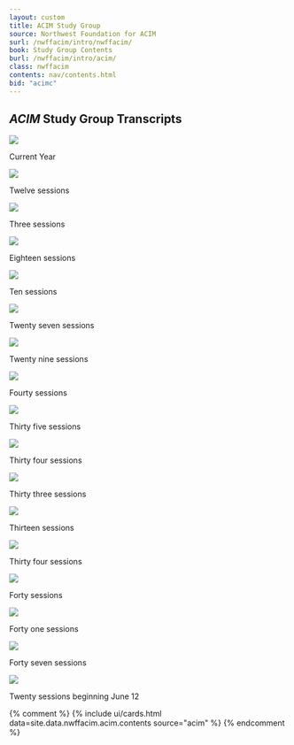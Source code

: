 ```yaml
---
layout: custom
title: ACIM Study Group
source: Northwest Foundation for ACIM
surl: /nwffacim/intro/nwffacim/
book: Study Group Contents
burl: /nwffacim/intro/acim/
class: nwffacim
contents: nav/contents.html
bid: "acimc"
---
```


<div markdown="1" class="container content">

## *ACIM* Study Group Transcripts

  <div class="lib-card-container-3">
    <!-- 2018 -->
    <div class="libcard new">
      <div class="card-image-small">
        <a title="Study Group 2018" href="/nwffacim/intro/2018/">
          <img src="/public/img/nwffacim/study/2018.jpg">
        </a>
      </div>
      <div class="card-copy">
        <p> Current Year </p>
      </div>
    </div>
    <!-- 2017 -->
    <div class="libcard">
      <div class="card-image-small">
        <a title="Study Group 2017" href="/nwffacim/intro/2017/">
          <img src="/public/img/nwffacim/study/2017.jpg">
        </a>
      </div>
      <div class="card-copy">
        <p>
        Twelve sessions
        </p>
      </div>
    </div>
    <!-- 2016 -->
    <div class="libcard">
      <div class="card-image-small">
        <a title="Study Group 2016" href="/nwffacim/intro/2016/">
          <img src="/public/img/nwffacim/study/2016.jpg">
        </a>
      </div>
      <div class="card-copy">
        <p>
          Three sessions
        </p>
      </div>
    </div>
    <!-- 2015 -->
    <div class="libcard">
      <div class="card-image-small">
        <a title="Study Group 2015" href="/nwffacim/intro/2015/">
          <img src="/public/img/nwffacim/study/2015.jpg">
        </a>
      </div>
      <div class="card-copy">
        <p>
          Eighteen sessions
        </p>
      </div>
    </div>
    <!-- 2014 -->
    <div class="libcard">
      <div class="card-image-small">
        <a title="Study Group 2014" href="/nwffacim/intro/2014/">
          <img src="/public/img/nwffacim/study/2014.jpg">
        </a>
      </div>
      <div class="card-copy">
        <p>
          Ten sessions
        </p>
      </div>
    </div>
    <!-- 2013 -->
    <div class="libcard">
      <div class="card-image-small">
        <a title="Study Group 2013" href="/nwffacim/intro/2013/">
          <img src="/public/img/nwffacim/study/2013.jpg">
        </a>
      </div>
      <div class="card-copy">
        <p>
          Twenty seven sessions
        </p>
      </div>
    </div>
    <!-- 2012 -->
    <div class="libcard">
      <div class="card-image-small">
        <a title="Study Group 2012" href="/nwffacim/intro/2012/">
          <img src="/public/img/nwffacim/study/2012.jpg">
        </a>
      </div>
      <div class="card-copy">
        <p>
          Twenty nine sessions
        </p>
      </div>
    </div>
    <!-- 2011 -->
    <div class="libcard">
      <div class="card-image-small">
        <a title="Study Group 2011" href="/nwffacim/intro/2011/">
          <img src="/public/img/nwffacim/study/2011.jpg">
        </a>
      </div>
      <div class="card-copy">
        <p>
          Fourty sessions
        </p>
      </div>
    </div>
    <!-- 2010 -->
    <div class="libcard">
      <div class="card-image-small">
        <a title="Study Group 2010" href="/nwffacim/intro/2010/">
          <img src="/public/img/nwffacim/study/2010.jpg">
        </a>
      </div>
      <div class="card-copy">
        <p>
          Thirty five sessions
        </p>
      </div>
    </div>
    <!-- 2009 -->
    <div class="libcard">
      <div class="card-image-small">
        <a title="Study Group 2009" href="/nwffacim/intro/2009/">
          <img src="/public/img/nwffacim/study/2009.jpg">
        </a>
      </div>
      <div class="card-copy">
        <p>
          Thirty four sessions
        </p>
      </div>
    </div>
    <!-- 2008 -->
    <div class="libcard">
      <div class="card-image-small">
        <a title="Study Group 2008" href="/nwffacim/intro/2008/">
          <img src="/public/img/nwffacim/study/2008.jpg">
        </a>
      </div>
      <div class="card-copy">
        <p>
          Thirty three sessions
        </p>
      </div>
    </div>
    <!-- 2007 -->
    <div class="libcard">
      <div class="card-image-small">
        <a title="Study Group 2007" href="/nwffacim/intro/2007/">
          <img src="/public/img/nwffacim/study/2007.jpg">
        </a>
      </div>
      <div class="card-copy">
        <p>
          Thirteen sessions
        </p>
      </div>
    </div>
    <!-- 2006 -->
    <div class="libcard">
      <div class="card-image-small">
        <a title="Study Group 2006" href="/nwffacim/intro/2006/">
          <img src="/public/img/nwffacim/study/2006.jpg">
        </a>
      </div>
      <div class="card-copy">
        <p>
          Thirty four sessions
        </p>
      </div>
    </div>
    <!-- 2005 -->
    <div class="libcard">
      <div class="card-image-small">
        <a title="Study Group 2005" href="/nwffacim/intro/2005/">
          <img src="/public/img/nwffacim/study/2005.jpg">
        </a>
      </div>
      <div class="card-copy">
        <p>
          Forty sessions
        </p>
      </div>
    </div>
    <!-- 2004 -->
    <div class="libcard">
      <div class="card-image-small">
        <a title="Study Group 2004" href="/nwffacim/intro/2004/">
          <img src="/public/img/nwffacim/study/2004.jpg">
        </a>
      </div>
      <div class="card-copy">
        <p>
          Forty one sessions
        </p>
      </div>
    </div>
    <!-- 2003 -->
    <div class="libcard">
      <div class="card-image-small">
        <a title="Study Group 2003" href="/nwffacim/intro/2003/">
          <img src="/public/img/nwffacim/study/2003b.jpg">
        </a>
      </div>
      <div class="card-copy">
        <p>
          Forty seven sessions
        </p>
      </div>
    </div>
    <!-- 2002 -->
    <div class="libcard">
      <div class="card-image-small">
        <a title="Study Group 2002" href="/nwffacim/intro/2002/">
          <img src="/public/img/nwffacim/study/2002.jpg">
        </a>
      </div>
      <div class="card-copy">
        <p>
          Twenty sessions beginning June 12
        </p>
      </div>
    </div>
  </div>

{% comment %}
{% include ui/cards.html data=site.data.nwffacim.acim.contents source="acim" %}
{% endcomment %}

</div>

